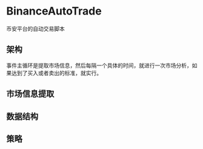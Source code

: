 # BinanceAutoTrade
币安平台的自动交易脚本

## 架构
事件主循环是提取市场信息，然后每隔一个具体的时间，就进行一次市场分析，如果达到了买入或者卖出的标准，就实行。


## 市场信息提取



## 数据结构


## 策略

